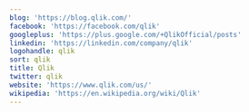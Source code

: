 ```yaml
---
blog: 'https://blog.qlik.com/'
facebook: 'https://facebook.com/qlik'
googleplus: 'https://plus.google.com/+QlikOfficial/posts'
linkedin: 'https://linkedin.com/company/qlik'
logohandle: qlik
sort: qlik
title: Qlik
twitter: qlik
website: 'https://www.qlik.com/us/'
wikipedia: 'https://en.wikipedia.org/wiki/Qlik'
---
```

